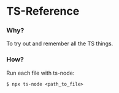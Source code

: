 # TS-Reference

### Why?

To try out and remember all the TS things.

### How?

Run each file with ts-node:

```
$ npx ts-node <path_to_file>
```
